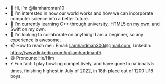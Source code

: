- 👋 Hi, I’m @liamhardman10
- 👀 I’m interested in how our world works and how we can incorporate computer science into a better future.
- 🌱 I’m currently learning C++ through university, HTML5 on my own, and Swift on my own.
- 💞️ I’m looking to collaborate on anything! I am a beginner, so any experience is awesome.
- 📫 How to reach me : Email: liamhardman300@gmail.com, LinkedIn: https://www.linkedin.com/in/liamhardman0/.
- 😄 Pronouns: He/Him
- ⚡ Fun fact: I play bowling competitively, and have gone to nationals 5 times, finishing highest in July of 2022, in 18th place out of 1200 U18 boys.

<!---
liamhardman10/liamhardman10 is a ✨ special ✨ repository because its `README.md` (this file) appears on your GitHub profile.
You can click the Preview link to take a look at your changes.
--->
